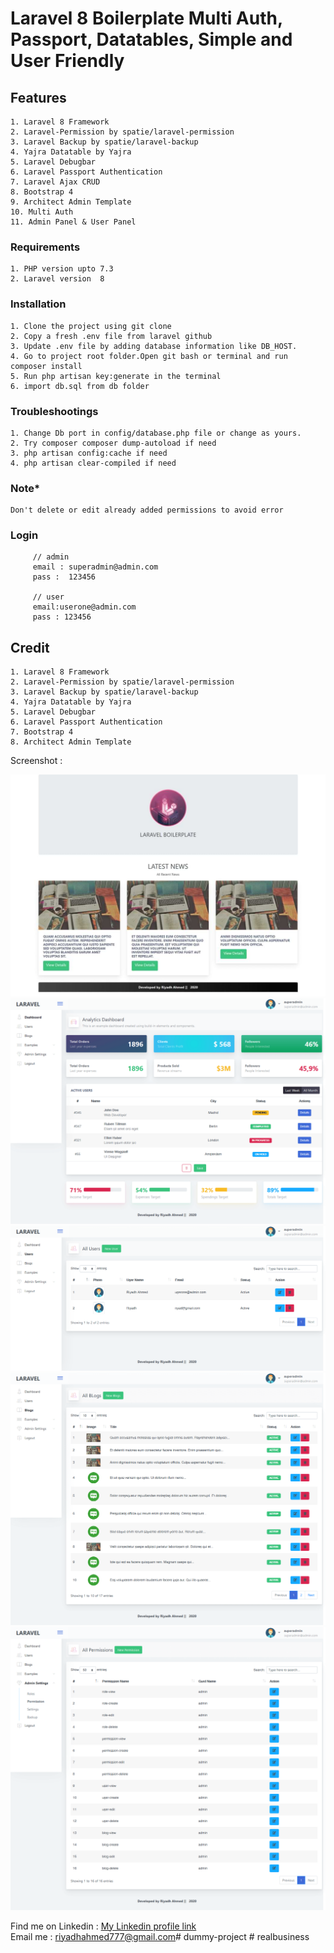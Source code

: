 # Laravel 8 Boilerplate Multi Auth, Passport, Datatables, Simple and User Friendly


## Features

    1. Laravel 8 Framework
    2. Laravel-Permission by spatie/laravel-permission
    3. Laravel Backup by spatie/laravel-backup
    4. Yajra Datatable by Yajra
    5. Laravel Debugbar
    6. Laravel Passport Authentication
    7. Laravel Ajax CRUD
    8. Bootstrap 4
    9. Architect Admin Template
    10. Multi Auth
    11. Admin Panel & User Panel

### Requirements

    1. PHP version upto 7.3    
    2. Laravel version  8  

### Installation

    1. Clone the project using git clone   
    2. Copy a fresh .env file from laravel github    
    3. Update .env file by adding database information like DB_HOST.  
    4. Go to project root folder.Open git bash or terminal and run  composer install       
    5. Run php artisan key:generate in the terminal    
    6. import db.sql from db folder
         
    
### Troubleshootings
    
    1. Change Db port in config/database.php file or change as yours.
    2. Try composer composer dump-autoload if need
    3. php artisan config:cache if need
    4. php artisan clear-compiled if need    
    
### Note*
    
    Don't delete or edit already added permissions to avoid error   
    
         
### Login
         // admin
         email : superadmin@admin.com
         pass :  123456
         
         // user
         email:userone@admin.com
         pass : 123456

         
## Credit

    1. Laravel 8 Framework
    2. Laravel-Permission by spatie/laravel-permission
    3. Laravel Backup by spatie/laravel-backup
    4. Yajra Datatable by Yajra
    5. Laravel Debugbar
    6. Laravel Passport Authentication
    7. Bootstrap 4
    8. Architect Admin Template
        
Screenshot :    

![alt text](./screenshot/Home.png)   
![alt text](./screenshot/Dashboard.png)   
![alt text](./screenshot/Users.png)   
![alt text](./screenshot/Blogs.png)   
![alt text](./screenshot/Permissions.png)   


 Find me on  Linkedin  : [My Linkedin profile  link](https://www.linkedin.com/in/monjur-morshed-riyadh-6aaba465/)  \
 Email me : riyadhahmed777@gmail.com#   d u m m y - p r o j e c t 
 
 #   r e a l b u s i n e s s 
 
 